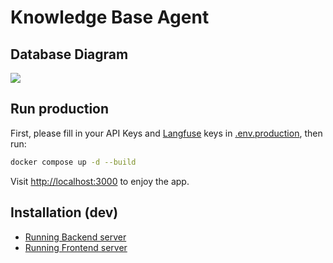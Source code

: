 # Knowledge Base Agent

## Database Diagram

![](./backend/public/knowledge_base.png)

## Run production

First, please fill in your API Keys and [Langfuse](https://cloud.langfuse.com/) keys in [.env.production](.env.production), then run:

```bash
docker compose up -d --build
```

Visit [http://localhost:3000](http://localhost:3000) to enjoy the app.

## Installation (dev)

-   [Running Backend server](./backend/README.md)
-   [Running Frontend server](./frontend/README.md)
